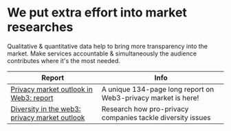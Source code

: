# We put extra effort into market researches
Qualitative & quantitative data help to bring more transparency into the market. Make services accountable & simultaneously the audience contributes where it's the most needed.

| Report  | Info |
| ------------- | ------------- |
| [Privacy market outlook in Web3: report](https://medium.com/@Svyazniy/privacy-market-outlook-in-web3-report-35a96c35b6ae) | A unique 134-page long report on Web3-privacy market is here!|
| [Diversity in the web3: privacy market outlook](https://medium.com/@Svyazniy/diversity-in-the-web3-privacy-market-outlook-1a7ccefc872) | Research how pro-privacy companies tackle diversity issues |
